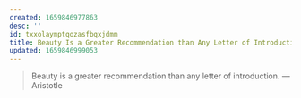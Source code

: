 ```yaml
---
created: 1659846977863
desc: ''
id: txxolaymptqozasfbqxjdmm
title: Beauty Is a Greater Recommendation than Any Letter of Introduction
updated: 1659846999053
---
```

   
> Beauty is a greater recommendation than any letter of introduction. — Aristotle